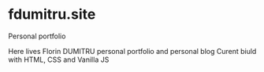 # fdumitru.site
Personal portfolio

Here lives Florin DUMITRU personal portfolio and personal blog
Curent biuld with HTML, CSS and Vanilla JS
